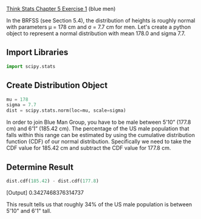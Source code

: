 [Think Stats Chapter 5 Exercise 1](http://greenteapress.com/thinkstats2/html/thinkstats2006.html#toc50) (blue men)

In the BRFSS (see Section 5.4), the distribution of heights is roughly normal with parameters µ = 178 cm and σ = 7.7 cm for men. Let's create a python object to represent a normal distribution with mean 178.0 and sigma 7.7.

## Import Libraries

```python
import scipy.stats
```

## Create Distribution Object

```python
mu = 178
sigma = 7.7
dist = scipy.stats.norm(loc=mu, scale=sigma)
```

In order to join Blue Man Group, you have to be male between 5’10” (177.8 cm) and 6’1” (185.42 cm). The percentage of the US male population that falls within this range can be estimated by using the cumulative distribution function (CDF) of our normal distribution. Specifically we need to take the CDF value for 185.42 cm and subtract the CDF value for 177.8 cm.

## Determine Result

```python
dist.cdf(185.42) - dist.cdf(177.8)
```

[Output] 0.3427468376314737

This result tells us that roughly 34% of the US male population is between 5'10" and 6'1" tall.

